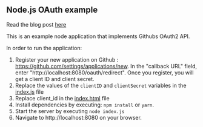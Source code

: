 ## Node.js OAuth example

Read the blog post [here](https://www.sohamkamani.com/blog/javascript/2018-06-24-oauth-with-node-js/)

This is an example node application that implements Githubs OAuth2 API.

In order to run the application:

1. Register your new application on Github : https://github.com/settings/applications/new. In the "callback URL" field, enter "http://localhost:8080/oauth/redirect". Once you register, you will get a client ID and client secret.
2. Replace the values of the `clientID` and `clientSecret` variables in the [index.js](/index.js) file 
3. Replace client_id in the [index.html](/public/index.html) file 
4. Install dependencies by executing: `npm install` or `yarn`.
5. Start the server by executing `node index.js`
6. Navigate to http://localhost:8080 on your browser.
